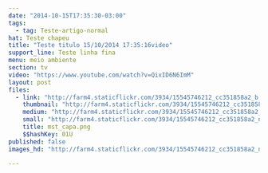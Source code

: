 ```yaml
---
date: "2014-10-15T17:35:30-03:00"
tags:
  - tag: Teste-artigo-normal
hat: Teste chapeu
title: "Teste titulo 15/10/2014 17:35:16video"
support_line: Teste linha fina
menu: meio ambiente
section: tv
video: "https://www.youtube.com/watch?v=QixID6N6ImM"
layout: post
files:
  - link: "http://farm4.staticflickr.com/3934/15545746212_cc351858a2_b.jpg"
    thumbnail: "http://farm4.staticflickr.com/3934/15545746212_cc351858a2_t.jpg"
    medium: "http://farm4.staticflickr.com/3934/15545746212_cc351858a2_z.jpg"
    small: "http://farm4.staticflickr.com/3934/15545746212_cc351858a2_n.jpg"
    title: mst_capa.png
    $$hashKey: 01U
published: false
images_hd: "http://farm4.staticflickr.com/3934/15545746212_cc351858a2_n.jpg"

---
```

